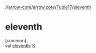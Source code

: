 //[arrow-core](../../../index.md)/[arrow.core](../index.md)/[Tuple17](index.md)/[eleventh](eleventh.md)

# eleventh

[common]\
val [eleventh](eleventh.md): [K](index.md)
